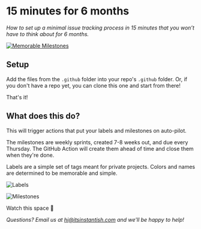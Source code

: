 # 15 minutes for 6 months
_How to set up a minimal issue tracking process in 15 minutes that you won’t have to think about for 6 months._

[![Memorable Milestones](https://res.cloudinary.com/m15y/image/upload/v1588977044/su/TJ5G67VHU/kmbjqinsp71vavcdth7j.svg)](https://github.com/instantish/memorable-milestones)

## Setup

Add the files from the `.github` folder into your repo's `.github` folder. Or, if you don't have a repo yet, you can clone this one and start from there!

That's it!

## What does this do?

This will trigger actions that put your labels and milestones on auto-pilot.

The milestones are weekly sprints, created 7-8 weeks out, and due every Thursday. The GitHub Action will create them ahead of time and close them when they're done.

Labels are a simple set of tags meant for private projects. Colors and names are determined to be memorable and simple.


![Labels](https://res.cloudinary.com/m15y/image/upload/v1591145194/su/TJ5G67VHU/d8dcsnbio3ih1xyjkmf2.png)

![Milestones](https://res.cloudinary.com/m15y/image/upload/v1591145195/su/TJ5G67VHU/fyerekduyavceqvvgaef.png)

Watch this space 👀

_Questions? Email us at hi@itsinstantish.com and we'll be happy to help!_
